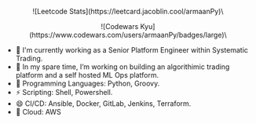 <!--
## Hi there 👋
**armaanPy/armaanPy** is a ✨ _special_ ✨ repository because its `README.md` (this file) appears on your GitHub profile.

Here are some ideas to get you started:

- 🔭 I’m currently working on ...
- 🌱 I’m currently learning ...
- 👯 I’m looking to collaborate on ...
- 🤔 I’m looking for help with ...
- 💬 Ask me about ...
- 📫 How to reach me: ...
- 😄 Pronouns: ...
- ⚡ Fun fact: ...
-->

<p style="text-align:center;">![Leetcode Stats](https://leetcard.jacoblin.cool/armaanPy)\</p>
<p style="text-align:center;">![Codewars Kyu](https://www.codewars.com/users/armaanPy/badges/large)\</p>




- 🤔 I'm currently working as a Senior Platform Engineer within Systematic Trading.
- 🔭 In my spare time, I’m working on building an algorithimic trading platform and a self hosted ML Ops platform.
- 🌱 Programming Languages: Python, Groovy.
- ⚡ Scripting: Shell, Powershell.
- 😄 CI/CD: Ansible, Docker, GitLab, Jenkins, Terraform.
- 💬 Cloud: AWS
